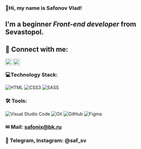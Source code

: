 ### 👋Hi, my name is **Safonov Vlad**!
## I'm a beginner *Front-end developer* from Sevastopol.
## 🤝 Connect with me:
[<img align="left" alt="webDev | Instagram" width="22px" src="https://cdn.jsdelivr.net/npm/simple-icons@v3/icons/instagram.svg"/>][instagram]
[<img align="left" alt="webDev | VK" width="22px" src="https://cdn.jsdelivr.net/npm/simple-icons@v3/icons/vk.svg" />][vk]&nbsp;
### 💻Technology Stack:
![HTML](https://img.shields.io/badge/-HTML-090909?style=flat&logo=html5)
![CSS3](https://img.shields.io/badge/-CSS-090909?style=flat&logo=css3)
![SASS](https://img.shields.io/badge/-SASS-090909?style=flat&logo=SASS)
### 🛠 Tools:
![Visual Studio Code](https://img.shields.io/badge/-Visual%20Studio%20Code-333333?style=flat&logo=visual-studio-code&logoColor=007ACC)
![Git](https://img.shields.io/badge/-Git-333333?style=flat&logo=git)
![GitHub](https://img.shields.io/badge/-GitHub-333333?style=flat&logo=github)
![Figma](https://img.shields.io/badge/-Figma-090909?style=flat&logo=Figma)
### ✉ Mail: safonix@bk.ru
### 📱 Telegram, Instagram: @saf_sv



[instagram]: https://instagram.com/saf_sv
[vk]: https://vk.com/safonov_vlad
[github]: https://github.com/safonix



<!--
**safonix/safonix** is a ✨ _special_ ✨ repository because its `README.md` (this file) appears on your GitHub profile.
Here are some ideas to get you started:
- 🔭 I’m currently working on ...
- 🌱 I’m currently learning ...
- 👯 I’m looking to collaborate on ...
- 🤔 I’m looking for help with ...
- 💬 Ask me about ...
- 📫 How to reach me: ...
- 😄 Pronouns: ...
- ⚡ Fun fact: ...
-->
